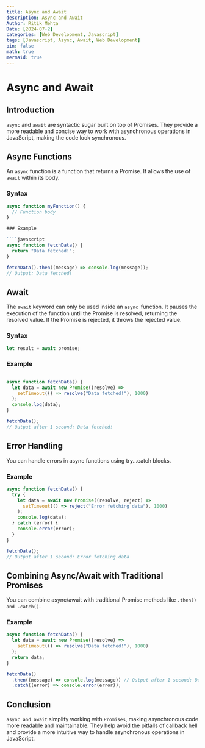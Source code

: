 ```yaml
---
title: Async and Await
description: Async and Await
Author: Ritik Mehta
Date: [2024-07-2]
categories: [Web Development, Javascript]
tags: [Javascript, Async, Await, Web Development]
pin: false
math: true
mermaid: true
---
```


# Async and Await

## Introduction

`async` and `await` are syntactic sugar built on top of Promises. They provide a more readable and concise way to work with asynchronous operations in JavaScript, making the code look synchronous.

## Async Functions

An `async` function is a function that returns a Promise. It allows the use of `await` within its body.

### Syntax

```javascript
async function myFunction() {
  // Function body
}

### Example 

````javascript
async function fetchData() {
  return "Data fetched!";
}

fetchData().then((message) => console.log(message));
// Output: Data fetched!
````

## Await

The `await` keyword can only be used inside an `async `function. It pauses the execution of the function until the Promise is resolved, returning the resolved value. If the Promise is rejected, it throws the rejected value.

### Syntax

````javascript
let result = await promise;
````

### Example

````javascript

async function fetchData() {
  let data = await new Promise((resolve) =>
    setTimeout(() => resolve("Data fetched!"), 1000)
  );
  console.log(data);
}

fetchData();
// Output after 1 second: Data fetched!

````

## Error Handling

You can handle errors in async functions using try...catch blocks.

### Example

````javascript
async function fetchData() {
  try {
    let data = await new Promise((resolve, reject) =>
      setTimeout(() => reject("Error fetching data"), 1000)
    );
    console.log(data);
  } catch (error) {
    console.error(error);
  }
}

fetchData();
// Output after 1 second: Error fetching data
````

## Combining Async/Await with Traditional Promises

You can combine async/await with traditional Promise methods like `.then() and .catch()`.

### Example

````javascript
async function fetchData() {
  let data = await new Promise((resolve) =>
    setTimeout(() => resolve("Data fetched!"), 1000)
  );
  return data;
}

fetchData()
  .then((message) => console.log(message)) // Output after 1 second: Data fetched!
  .catch((error) => console.error(error));
````

## Conclusion

`async and await` simplify working with `Promises`, making asynchronous code more readable and maintainable. They help avoid the pitfalls of callback hell and provide a more intuitive way to handle asynchronous operations in JavaScript.